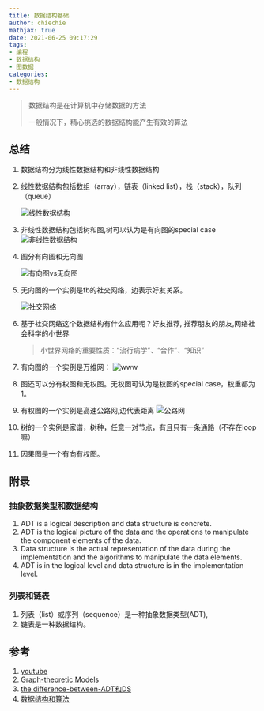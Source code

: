 ```yaml
---
title: 数据结构基础
author: chiechie
mathjax: true
date: 2021-06-25 09:17:29
tags:
- 编程
- 数据结构
- 图数据
categories: 
- 数据结构
---
```


> 数据结构是在计算机中存储数据的方法
> 
> 一般情况下，精心挑选的数据结构能产生有效的算法


## 总结 


1. 数据结构分为线性数据结构和非线性数据结构
2. 线性数据结构包括数组（array），链表（linked list），栈（stack），队列（queue）
   
    ![线性数据结构](b3728c27302a8548fe9e8a87e619ca83.png)
3. 非线性数据结构包括树和图,树可以认为是有向图的special case
    ![非线性数据结构](e6d5a8d9a75587abe612dfef9abffc01.png)
   
4. 图分有向图和无向图
   
    ![有向图vs无向图](18c651092d22c7204021d10a5a79b0ff.png)
5. 无向图的一个实例是fb的社交网络，边表示好友关系。
   
    ![社交网络](f3fc896014d62fb1ec1c96c93210f7ff.png)
6. 基于社交网络这个数据结构有什么应用呢？好友推荐, 推荐朋友的朋友,网络社会科学的小世界

    > 小世界网络的重要性质：“流行病学”、“合作”、“知识”
   
7. 有向图的一个实例是万维网：
    ![www](b9b97250ce6e998045dcbb0d5b379724.png)

8. 图还可以分有权图和无权图。无权图可认为是权图的special case，权重都为1。
9. 有权图的一个实例是高速公路网,边代表距离
    ![公路网](5b81b50b2d2b048ed3188b71af85a02f.png)
10. 树的一个实例是家谱，树种，任意一对节点，有且只有一条通路（不存在loop嘛）
11. 因果图是一个有向有权图。


## 附录

### 抽象数据类型和数据结构

1. ADT is a logical description and data structure is concrete. 
2. ADT is the logical picture of the data and the operations to manipulate the component elements of the data. 
3. Data structure is the actual representation of the data during the implementation and the algorithms to manipulate the data elements. 
4. ADT is in the logical level and data structure is in the implementation level.



### 列表和链表

1. 列表（list）或序列（sequence）是一种抽象数据类型(ADT), 
2. 链表是一种数据结构。

## 参考

1. [youtube](https://www.youtube.com/watch?v=gXgEDyodOJU)
2. [Graph-theoretic Models](https://www.youtube.com/watch?v=V_TulH374hw)
3. [the difference-between-ADT和DS](https://stackoverflow.com/questions/13965757/what-is-the-difference-between-an-abstract-data-typeadt-and-a-data-structure)
4. [数据结构和算法](https://www.csie.ntu.edu.tw/~htlin/course/dsa21spring/)